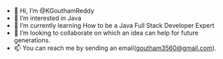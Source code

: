 - 👋 Hi, I’m @KGouthamReddy
- 👀 I’m interested in Java
- 🌱 I’m currently learning How to be a Java Full Stack Developer Expert
- 💞️ I’m looking to collaborate on which an idea can help for future generations.
- 📫 You can reach me by sending an email(goutham3560@gmail.com).

<!---
KGouthamReddy/KGouthamReddy is a ✨ special ✨ repository because its `README.md` (this file) appears on your GitHub profile.
You can click the Preview link to take a look at your changes.
--->
